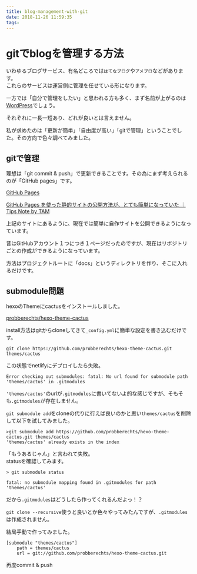 ```yaml
---
title: blog-management-with-git
date: 2018-11-26 11:59:35
tags:
---
```


# gitでblogを管理する方法

いわゆるブログサービス、有名どころでは`はてなブログ`や`アメブロ`などがあります。  
これらのサービスは運営側に管理を任せている形になります。

一方では「自分で管理をしたい」と思われる方も多く、まず名前が上がるのは[WordPress](https://ja.wordpress.com/)でしょう。  

それぞれに一長一短あり、どれが良いとは言えません。

私が求めたのは「更新が簡単」「自由度が高い」「gitで管理」ということでした。その方向で色々調べてみました。


## gitで管理

理想は「git commit & push」で更新できることです。その為にまず考えられるのが「GitHub pages」です。

[GitHub Pages](https://pages.github.com/)

[GitHub Pages を使った静的サイトの公開方法が、とても簡単になっていた ｜ Tips Note by TAM](https://www.tam-tam.co.jp/tipsnote/html_css/post11245.html)

上記のサイトにあるように、現在では簡単に自作サイトを公開できるようになっています。

昔はGitHubアカウント１つにつき１ページだったのですが、現在はリポジトリごとの作成ができるようになっています。

方法はプロジェクトルートに「docs」というディレクトリを作り、そこに入れるだけです。


## submodule問題

hexoのThemeにcactusをインストールしました。

[probberechts/hexo\-theme\-cactus](https://github.com/probberechts/hexo-theme-cactus)


install方法はgitからcloneしてきて`_config.yml`に簡単な設定を書き込むだけです。

```
git clone https://github.com/probberechts/hexo-theme-cactus.git themes/cactus
```

この状態でnetlifyにデプロイしたら失敗。
```
Error checking out submodules: fatal: No url found for submodule path 'themes/cactus' in .gitmodules
```

`'themes/cactus'`のurlが`.gitmodules`に書いてないよ的な感じですが、そもそも`.gitmodules`が存在しません。

`git submodule add`をcloneの代りに行えば良いのかと思い`themes/cactus`を削除して以下を試してみました。

```
>git submodule add https://github.com/probberechts/hexo-theme-cactus.git themes/cactus
'themes/cactus' already exists in the index
```

「もうあるじゃん」と言われて失敗。  
statusを確認してみます。


```
> git submodule status

fatal: no submodule mapping found in .gitmodules for path 'themes/cactus'
```

だから`.gitmodules`はどうしたら作ってくれるんだよっ！？

`git clone --recursive`使うと良いとか色々やってみたんですが、`.gitmodules`は作成されません。

結局手動で作ってみました。

```
[submodule "themes/cactus"]
    path = themes/cactus
    url = git://github.com/probberechts/hexo-theme-cactus.git
```

再度commit & push



```

```